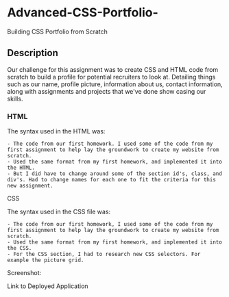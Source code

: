 # Advanced-CSS-Portfolio-
Building CSS Portfolio from Scratch



## Description

Our challenge for this assignment was to create CSS and HTML code from scratch to build a profile for potential recruiters to look at. Detailing things such as our name, profile picture, information about us, contact information, along with assignments and projects that we've done show casing our skills.

### HTML

The syntax used in the HTML was:

    - The code from our first homework. I used some of the code from my first assignment to help lay the groundwork to create my website from scratch.
    - Used the same format from my first homework, and implemented it into the HTML.
    - But I did have to change around some of the section id's, class, and div's. Had to change names for each one to fit the criteria for this new assignment.

CSS

The syntax used in the CSS file was:

    - The code from our first homework, I used some of the code from my first assignment to help lay the groundwork to create my website from scratch.
    - Used the same format from my first homework, and implemented it into the CSS.
    - For the CSS section, I had to research new CSS selectors. For example the picture grid.


Screenshot:

Link to Deployed Application
